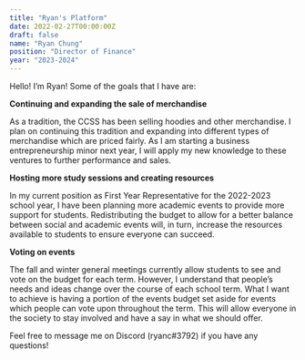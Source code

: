 ```yaml
---
title: "Ryan's Platform"
date: 2022-02-27T00:00:00Z
draft: false
name: "Ryan Chung"
position: "Director of Finance"
year: "2023-2024"
---
```


Hello! I’m Ryan! Some of the goals that I have are:

**Continuing and expanding the sale of merchandise**

As a tradition, the CCSS has been selling hoodies and other merchandise. I plan on continuing this tradition and expanding into different types of merchandise which are priced fairly. As I am starting a business entrepreneurship minor next year, I will apply my new knowledge to these ventures to further performance and sales.

**Hosting more study sessions and creating resources**

In my current position as First Year Representative for the 2022-2023 school year, I have been planning more academic events to provide more support for students. Redistributing the budget to allow for a better balance between social and academic events will, in turn, increase the resources available to students to ensure everyone can succeed.

**Voting on events**

The fall and winter general meetings currently allow students to see and vote on the budget for each term. However, I understand that people’s needs and ideas change over the course of each school term. What I want to achieve is having a portion of the events budget set aside for events which people can vote upon throughout the term. This will allow everyone in the society to stay involved and have a say in what we should offer.

Feel free to message me on Discord (ryanc#3792) if you have any questions!